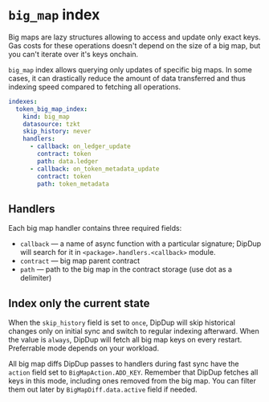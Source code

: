 # `big_map` index

Big maps are lazy structures allowing to access and update only exact keys. Gas costs for these operations doesn't depend on the size of a big map, but you can't iterate over it's keys onchain.

`big_map` index allows querying only updates of specific big maps. In some cases, it can drastically reduce the amount of data transferred and thus indexing speed compared to fetching all operations.

```yaml
indexes:
  token_big_map_index:
    kind: big_map
    datasource: tzkt
    skip_history: never
    handlers:
      - callback: on_ledger_update
        contract: token
        path: data.ledger
      - callback: on_token_metadata_update
        contract: token
        path: token_metadata
```

## Handlers

Each big map handler contains three required fields:

* `callback` —  a name of async function with a particular signature; DipDup will search for it in `<package>.handlers.<callback>` module.
* `contract` — big map parent contract
* `path` — path to the big map in the contract storage (use dot as a delimiter)

## Index only the current state

When the `skip_history` field is set to `once`, DipDup will skip historical changes only on initial sync and switch to regular indexing afterward. When the value is `always`, DipDup will fetch all big map keys on every restart. Preferrable mode depends on your workload.

All big map diffs DipDup passes to handlers during fast sync have the `action` field set to `BigMapAction.ADD_KEY`. Remember that DipDup fetches all keys in this mode, including ones removed from the big map. You can filter them out later by `BigMapDiff.data.active` field if needed.
